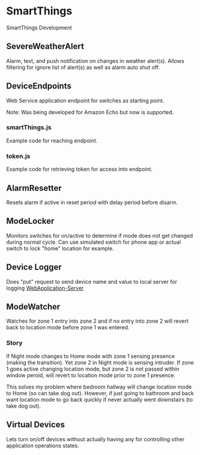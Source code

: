 # SmartThings
SmartThings Development

## SevereWeatherAlert

Alarm, text, and push notification on changes in weather alert(s). Allows filtering for ignore list of alert(s) as well as alarm auto shut off.

## DeviceEndpoints

Web Service application endpoint for switches as starting point.

Note: Was being developed for Amazon Echo but now is supported.

### smartThings.js

Example code for reaching endpoint.

### token.js

Example code for retrieving token for access into endpoint.

## AlarmResetter

Resets alarm if active in reset period with delay period before disarm.

## ModeLocker

Monitors switches for on/active to determine if mode does not get changed during normal cycle.  Can use simulated switch for phone app or actual switch to lock "home" location for example.

## Device Logger

Does "put" request to send device name and value to local server for logging [WebApplication-Server](https://github.com/justinlhudson/WebApplication-Server)

## ModeWatcher

Watches for zone 1 entry into zone 2 and if no entry into zone 2 will revert back to location mode before zone 1 was entered.

### Story

If Night mode changes to Home mode with zone 1 sensing presence (making the transition). Yet zone 2 in Night mode is sensing intruder.  If zone 1 goes active changing location mode, but zone 2 is not passed within window peroid, will revert to location mode prior to zone 1 presence.  

This solves my problem where bedroom hallway will change location mode to Home (so can take dog out).  However, if just going to bathroom and back want location mode to go back quickly if never actually went downstairs (to take dog out).

## Virtual Devices

Lets turn on/off devices without actually having any for controlling other application operations states.
